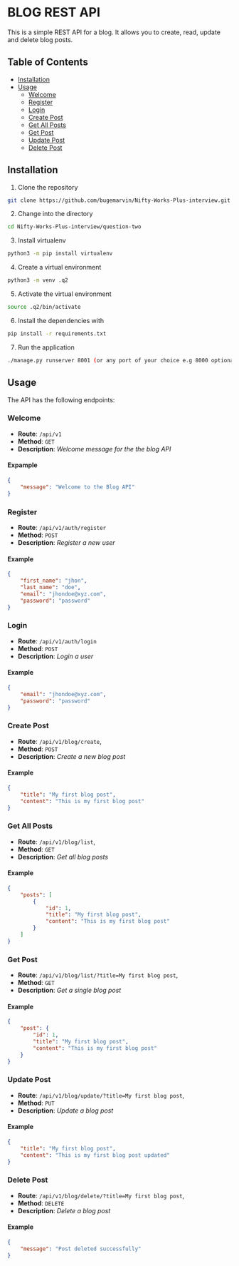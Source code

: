 # BLOG REST API

This is a simple REST API for a blog. It allows you to create, read, update and delete blog posts.

## Table of Contents

- [Installation](#installation)
- [Usage](#usage)
  - [Welcome](#welcome)
  - [Register](#register)
  - [Login](#login)
  - [Create Post](#create-post)
  - [Get All Posts](#get-all-posts)
  - [Get Post](#get-post)
  - [Update Post](#update-post)
  - [Delete Post](#delete-post)

## Installation

1. Clone the repository
```bash
git clone https://github.com/bugemarvin/Nifty-Works-Plus-interview.git
```
2. Change into the directory
```bash
cd Nifty-Works-Plus-interview/question-two
```
3. Install virtualenv
```bash
python3 -m pip install virtualenv
```
4. Create a virtual environment
```bash
python3 -m venv .q2
```
5. Activate the virtual environment
```bash
source .q2/bin/activate
```
6. Install the dependencies with 
```bash
pip install -r requirements.txt
```
7. Run the application
```bash
./manage.py runserver 8001 (or any port of your choice e.g 8000 optional)
```

## Usage

The API has the following endpoints:

### Welcome
* **Route**: `/api/v1`
* **Method**: `GET`
* **Description**: *Welcome message for the the blog API*

#### Expample
```json
{
    "message": "Welcome to the Blog API"
}
```

### Register
* **Route**: `/api/v1/auth/register`
* **Method**: `POST`
* **Description**: *Register a new user*

#### Example
```json
{
    "first_name": "jhon",
    "last_name": "doe",
    "email": "jhondoe@xyz.com",
    "password": "password"
}
```

### Login
* **Route**: `/api/v1/auth/login`
* **Method**: `POST`
* **Description**: *Login a user*

#### Example
```json
{
    "email": "jhondoe@xyz.com",
    "password": "password"
}
```

### Create Post
* **Route**: `/api/v1/blog/create`,
* **Method**: `POST`
* **Description**: *Create a new blog post*

#### Example
```json
{
    "title": "My first blog post",
    "content": "This is my first blog post"
}
```

### Get All Posts
* **Route**: `/api/v1/blog/list`,
* **Method**: `GET`
* **Description**: *Get all blog posts*

#### Example
```json
{
    "posts": [
        {
            "id": 1,
            "title": "My first blog post",
            "content": "This is my first blog post"
        }
    ]
}
```

### Get Post
* **Route**: `/api/v1/blog/list/?title=My first blog post`,
* **Method**: `GET`
* **Description**: *Get a single blog post*

#### Example
```json
{
    "post": {
        "id": 1,
        "title": "My first blog post",
        "content": "This is my first blog post"
    }
}
```

### Update Post
* **Route**: `/api/v1/blog/update/?title=My first blog post`,
* **Method**: `PUT`
* **Description**: *Update a blog post*

#### Example
```json
{
    "title": "My first blog post",
    "content": "This is my first blog post updated"
}
```

### Delete Post
* **Route**: `/api/v1/blog/delete/?title=My first blog post`,
* **Method**: `DELETE`
* **Description**: *Delete a blog post*

#### Example
```json
{
    "message": "Post deleted successfully"
}
```